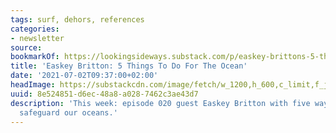 ```yaml
---
tags: surf, dehors, references
categories:
- newsletter
source:
bookmarkOf: https://lookingsideways.substack.com/p/easkey-brittons-5-things-to-do-for-the-ocean
title: 'Easkey Britton: 5 Things To Do For The Ocean'
date: '2021-07-02T09:37:00+02:00'
headImage: https://substackcdn.com/image/fetch/w_1200,h_600,c_limit,f_jpg,q_auto:good,fl_progressive:steep/https%3A%2F%2Fbucketeer-e05bbc84-baa3-437e-9518-adb32be77984.s3.amazonaws.com%2Fpublic%2Fimages%2F576f45c6-58e8-4387-8cec-b50c018812fe_638x634.jpeg
uuid: 8e524851-d6ec-48a8-a028-7462c3ae43d7
description: 'This week: episode 020 guest Easkey Britton with five ways we can help
  safeguard our oceans.'
---
```


